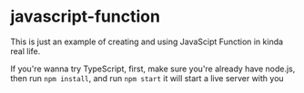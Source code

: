 # javascript-function

This is just an example of creating and using JavaScipt Function in kinda real life.

If you're wanna try TypeScript, first, make sure you're already have node.js, then run `npm install`, and run `npm start` it will start a live server with you
